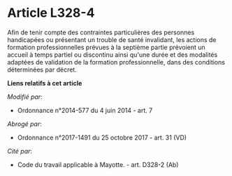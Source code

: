 # Article L328-4

Afin de tenir compte des contraintes particulières des personnes handicapées ou présentant un trouble de santé invalidant,
les actions de formation professionnelles prévues à la septième partie prévoient un accueil à temps partiel ou discontinu
ainsi qu'une durée et des modalités adaptées de validation de la formation professionnelle, dans des conditions déterminées
par décret.

**Liens relatifs à cet article**

_Modifié par_:

  - Ordonnance n°2014-577 du 4 juin 2014 - art. 7

_Abrogé par_:

  - Ordonnance n°2017-1491 du 25 octobre 2017 - art. 31 (VD)

_Cité par_:

  - Code du travail applicable à Mayotte. - art. D328-2 (Ab)
